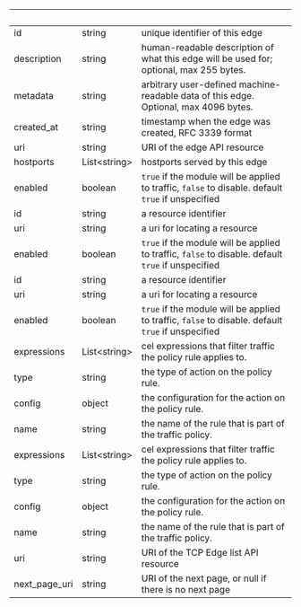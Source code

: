 <!-- Code generated for API Clients. DO NOT EDIT. -->

| &nbsp;        | &nbsp;             | &nbsp;                                                                                             |
| ------------- | ------------------ | -------------------------------------------------------------------------------------------------- |
| id            | string             | unique identifier of this edge                                                                     |
| description   | string             | human-readable description of what this edge will be used for; optional, max 255 bytes.            |
| metadata      | string             | arbitrary user-defined machine-readable data of this edge. Optional, max 4096 bytes.               |
| created_at    | string             | timestamp when the edge was created, RFC 3339 format                                               |
| uri           | string             | URI of the edge API resource                                                                       |
| hostports     | List&lt;string&gt; | hostports served by this edge                                                                      |
| enabled       | boolean            | `true` if the module will be applied to traffic, `false` to disable. default `true` if unspecified |
| id            | string             | a resource identifier                                                                              |
| uri           | string             | a uri for locating a resource                                                                      |
| enabled       | boolean            | `true` if the module will be applied to traffic, `false` to disable. default `true` if unspecified |
| id            | string             | a resource identifier                                                                              |
| uri           | string             | a uri for locating a resource                                                                      |
| enabled       | boolean            | `true` if the module will be applied to traffic, `false` to disable. default `true` if unspecified |
| expressions   | List&lt;string&gt; | cel expressions that filter traffic the policy rule applies to.                                    |
| type          | string             | the type of action on the policy rule.                                                             |
| config        | object             | the configuration for the action on the policy rule.                                               |
| name          | string             | the name of the rule that is part of the traffic policy.                                           |
| expressions   | List&lt;string&gt; | cel expressions that filter traffic the policy rule applies to.                                    |
| type          | string             | the type of action on the policy rule.                                                             |
| config        | object             | the configuration for the action on the policy rule.                                               |
| name          | string             | the name of the rule that is part of the traffic policy.                                           |
| uri           | string             | URI of the TCP Edge list API resource                                                              |
| next_page_uri | string             | URI of the next page, or null if there is no next page                                             |
